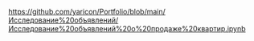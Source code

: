 https://github.com/yaricon/Portfolio/blob/main/Исследование%20объявлений/Исследование%20объявлений%20о%20продаже%20квартир.ipynb
